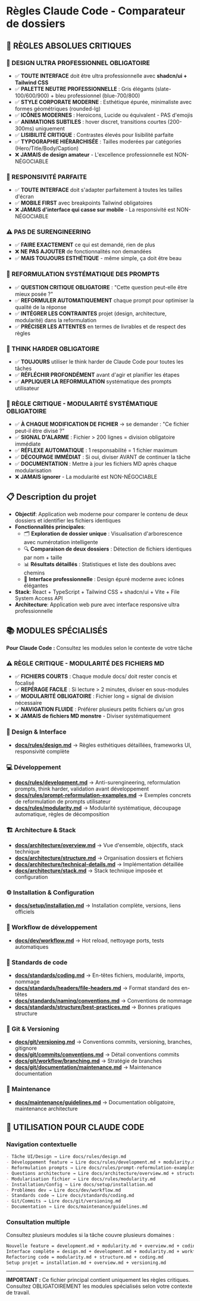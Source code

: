 # Règles Claude Code - Comparateur de dossiers

## 🎯 RÈGLES ABSOLUES CRITIQUES

### 🎯 DESIGN ULTRA PROFESSIONNEL OBLIGATOIRE
- ✅ **TOUTE INTERFACE** doit être ultra professionnelle avec **shadcn/ui + Tailwind CSS**
- ✅ **PALETTE NEUTRE PROFESSIONNELLE** : Gris élégants (slate-100/600/900) + bleu professionnel (blue-700/800)
- ✅ **STYLE CORPORATE MODERNE** : Esthétique épurée, minimaliste avec formes géométriques (rounded-lg)
- ✅ **ICÔNES MODERNES** : Heroicons, Lucide ou équivalent - PAS d'emojis
- ✅ **ANIMATIONS SUBTILES** : hover discret, transitions courtes (200-300ms) uniquement
- ✅ **LISIBILITÉ CRITIQUE** : Contrastes élevés pour lisibilité parfaite
- ✅ **TYPOGRAPHIE HIÉRARCHISÉE** : Tailles moderées par catégories (Hero/Title/Body/Caption)
- ❌ **JAMAIS de design amateur** - L'excellence professionnelle est NON-NÉGOCIABLE

### 📱 RESPONSIVITÉ PARFAITE 
- ✅ **TOUTE INTERFACE** doit s'adapter parfaitement à toutes les tailles d'écran
- ✅ **MOBILE FIRST** avec breakpoints Tailwind obligatoires
- ❌ **JAMAIS d'interface qui casse sur mobile** - La responsivité est NON-NÉGOCIABLE

### ⚠️ PAS DE SURENGINEERING
- ✅ **FAIRE EXACTEMENT** ce qui est demandé, rien de plus
- ❌ **NE PAS AJOUTER** de fonctionnalités non demandées
- ✅ **MAIS TOUJOURS ESTHÉTIQUE** - même simple, ça doit être beau

### 🎯 REFORMULATION SYSTÉMATIQUE DES PROMPTS
- ✅ **QUESTION CRITIQUE OBLIGATOIRE** : "Cette question peut-elle être mieux posée ?"
- ✅ **REFORMULER AUTOMATIQUEMENT** chaque prompt pour optimiser la qualité de la réponse
- ✅ **INTÉGRER LES CONTRAINTES** projet (design, architecture, modularité) dans la reformulation
- ✅ **PRÉCISER LES ATTENTES** en termes de livrables et de respect des règles

### 🧠 THINK HARDER OBLIGATOIRE
- ✅ **TOUJOURS** utiliser le think harder de Claude Code pour toutes les tâches
- ✅ **RÉFLÉCHIR PROFONDÉMENT** avant d'agir et planifier les étapes
- ✅ **APPLIQUER LA REFORMULATION** systématique des prompts utilisateur

### 🔄 RÈGLE CRITIQUE - MODULARITÉ SYSTÉMATIQUE OBLIGATOIRE
- ✅ **À CHAQUE MODIFICATION DE FICHIER** → se demander : "Ce fichier peut-il être divisé ?"
- ✅ **SIGNAL D'ALARME** : Fichier > 200 lignes = division obligatoire immédiate
- ✅ **RÉFLEXE AUTOMATIQUE** : 1 responsabilité = 1 fichier maximum
- ✅ **DÉCOUPAGE IMMÉDIAT** : Si oui, diviser AVANT de continuer la tâche
- ✅ **DOCUMENTATION** : Mettre à jour les fichiers MD après chaque modularisation
- ❌ **JAMAIS ignorer** - La modularité est NON-NÉGOCIABLE

## 📋 Description du projet
- **Objectif**: Application web moderne pour comparer le contenu de deux dossiers et identifier les fichiers identiques
- **Fonctionnalités principales**:
  - 🗂️ **Exploration de dossier unique** : Visualisation d'arborescence avec numérotation intelligente
  - 🔍 **Comparaison de deux dossiers** : Détection de fichiers identiques par nom + taille
  - 📊 **Résultats détaillés** : Statistiques et liste des doublons avec chemins
  - 🎯 **Interface professionnelle** : Design épuré moderne avec icônes élégantes
- **Stack**: React + TypeScript + Tailwind CSS + shadcn/ui + Vite + File System Access API
- **Architecture**: Application web pure avec interface responsive ultra professionnelle

## 📚 MODULES SPÉCIALISÉS

**Pour Claude Code :** Consultez les modules selon le contexte de votre tâche

### ⚠️ RÈGLE CRITIQUE - MODULARITÉ DES FICHIERS MD
- ✅ **FICHIERS COURTS** : Chaque module docs/ doit rester concis et focalisé
- ✅ **REPÉRAGE FACILE** : Si lecture > 2 minutes, diviser en sous-modules
- ✅ **MODULARITÉ OBLIGATOIRE** : Fichier long = signal de division nécessaire
- ✅ **NAVIGATION FLUIDE** : Préférer plusieurs petits fichiers qu'un gros
- ❌ **JAMAIS de fichiers MD monstre** - Diviser systématiquement

### 🎨 Design & Interface
- **[docs/rules/design.md](docs/rules/design.md)** → Règles esthétiques détaillées, frameworks UI, responsivité complète

### 💻 Développement
- **[docs/rules/development.md](docs/rules/development.md)** → Anti-surengineering, reformulation prompts, think harder, validation avant développement
- **[docs/rules/prompt-reformulation-examples.md](docs/rules/prompt-reformulation-examples.md)** → Exemples concrets de reformulation de prompts utilisateur
- **[docs/rules/modularity.md](docs/rules/modularity.md)** → Modularité systématique, découpage automatique, règles de décomposition

### 🏗️ Architecture & Stack
- **[docs/architecture/overview.md](docs/architecture/overview.md)** → Vue d'ensemble, objectifs, stack technique
- **[docs/architecture/structure.md](docs/architecture/structure.md)** → Organisation dossiers et fichiers
- **[docs/architecture/technical-details.md](docs/architecture/technical-details.md)** → Implémentation détaillée
- **[docs/architecture/stack.md](docs/architecture/stack.md)** → Stack technique imposée et configuration

### ⚙️ Installation & Configuration
- **[docs/setup/installation.md](docs/setup/installation.md)** → Installation complète, versions, liens officiels

### 🔄 Workflow de développement
- **[docs/dev/workflow.md](docs/dev/workflow.md)** → Hot reload, nettoyage ports, tests automatiques

### 📝 Standards de code
- **[docs/standards/coding.md](docs/standards/coding.md)** → En-têtes fichiers, modularité, imports, nommage
- **[docs/standards/headers/file-headers.md](docs/standards/headers/file-headers.md)** → Format standard des en-têtes
- **[docs/standards/naming/conventions.md](docs/standards/naming/conventions.md)** → Conventions de nommage
- **[docs/standards/structure/best-practices.md](docs/standards/structure/best-practices.md)** → Bonnes pratiques structure

### 🔀 Git & Versioning
- **[docs/git/versioning.md](docs/git/versioning.md)** → Conventions commits, versioning, branches, gitignore
- **[docs/git/commits/conventions.md](docs/git/commits/conventions.md)** → Détail conventions commits
- **[docs/git/workflow/branching.md](docs/git/workflow/branching.md)** → Stratégie de branches
- **[docs/git/documentation/maintenance.md](docs/git/documentation/maintenance.md)** → Maintenance documentation

### 🔧 Maintenance
- **[docs/maintenance/guidelines.md](docs/maintenance/guidelines.md)** → Documentation obligatoire, maintenance architecture

## 🚀 UTILISATION POUR CLAUDE CODE

### Navigation contextuelle
```markdown
- Tâche UI/Design → Lire docs/rules/design.md
- Développement feature → Lire docs/rules/development.md + modularity.md
- Reformulation prompts → Lire docs/rules/prompt-reformulation-examples.md
- Questions architecture → Lire docs/architecture/overview.md + structure.md
- Modularisation fichier → Lire docs/rules/modularity.md  
- Installation/Config → Lire docs/setup/installation.md
- Problèmes dev → Lire docs/dev/workflow.md
- Standards code → Lire docs/standards/coding.md
- Git/Commits → Lire docs/git/versioning.md
- Documentation → Lire docs/maintenance/guidelines.md
```

### Consultation multiple
Consultez plusieurs modules si la tâche couvre plusieurs domaines :
```markdown
Nouvelle feature = development.md + modularity.md + overview.md + coding.md
Interface complète = design.md + development.md + modularity.md + workflow.md
Refactoring code = modularity.md + structure.md + coding.md
Setup projet = installation.md + overview.md + versioning.md
```

---
**IMPORTANT :** Ce fichier principal contient uniquement les règles critiques. Consultez OBLIGATOIREMENT les modules spécialisés selon votre contexte de travail.